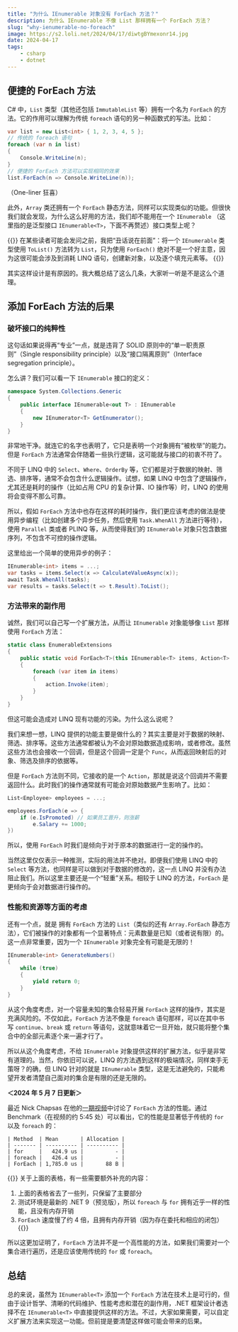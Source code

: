 ```yaml
---
title: "为什么 IEnumerable 对象没有 ForEach 方法？"
description: 为什么 IEnumerable 不像 List 那样拥有一个 ForEach 方法？
slug: "why-ienumerable-no-foreach"
image: https://s2.loli.net/2024/04/17/diwtgBYmexonr14.jpg
date: 2024-04-17
tags:
    - csharp
    - dotnet
---
```


## 便捷的 ForEach 方法

C# 中，`List` 类型（其他还包括 `ImmutableList` 等）拥有一个名为 `ForEach` 的方法。它的作用可以理解为传统 `foreach` 语句的另一种函数式的写法。比如：

```c#
var list = new List<int> { 1, 2, 3, 4, 5 };
// 传统的 foreach 语句
foreach (var n in list)
{
    Console.WriteLine(n);
}
// 便捷的 ForEach 方法可以实现相同的效果
list.ForEach(n => Console.WriteLine(n));
```

（One-liner 狂喜）

此外，`Array` 类还拥有一个 `ForEach` 静态方法，同样可以实现类似的功能。但很快我们就会发现，为什么这么好用的方法，我们却不能用在一个 `IEnumerable` （这里指的是泛型接口 `IEnumerable<T>`，下面不再赘述）接口类型上呢？

{{<notice note>}}
在某些读者可能会发问之前，我把“丑话说在前面”：将一个 `IEnumerable` 类型使用 `ToList()` 方法转为 `List`，只为使用 `ForEach()` 绝对不是一个好主意，因为这很可能会涉及到消耗 LINQ 语句，创建新对象，以及逐个填充元素等。
{{</notice>}}

其实这样设计是有原因的。我大概总结了这么几条，大家听一听是不是这么个道理。

## 添加 ForEach 方法的后果

### 破坏接口的纯粹性

这句话如果说得再“专业”一点，就是违背了 SOLID 原则中的“单一职责原则”（Single responsibility principle）以及“接口隔离原则”（Interface segregation principle）。

怎么讲？我们可以看一下 `IEnumerable` 接口的定义：

```c#
namespace System.Collections.Generic
{
    public interface IEnumerable<out T> : IEnumerable
    {
        new IEnumerator<T> GetEnumerator();
    }
}
```

非常地干净。就连它的名字也表明了，它只是表明一个对象拥有“被枚举”的能力。但是 `ForEach` 方法通常会伴随着一些执行逻辑，这可能就与接口的初衷不符了。

不同于 LINQ 中的 `Select`、`Where`、`OrderBy` 等，它们都是对于数据的映射、筛选、排序等，通常不会包含什么逻辑操作。试想，如果 LINQ 中包含了逻辑操作，尤其还是耗时的操作（比如占用 CPU 的复杂计算、IO 操作等）时，LINQ 的使用将会变得不那么可靠。

所以，假如 `ForEach` 方法中也存在这样的耗时操作，我们更应该考虑的做法是使用异步编程（比如创建多个异步任务，然后使用 `Task.WhenAll` 方法进行等待），使用 `Parallel` 类或者 PLINQ 等，从而使得我们的 `IEnumerable` 对象只包含数据序列，不包含不可控的操作逻辑。

这里给出一个简单的使用异步的例子：

```c#
IEnumerable<int> items = ...;
var tasks = items.Select(x => CalculateValueAsync(x));
await Task.WhenAll(tasks);
var results = tasks.Select(t => t.Result).ToList();
```

### 方法带来的副作用

诚然，我们可以自己写一个扩展方法，从而让 `IEnumerable` 对象能够像 `List` 那样使用 `ForEach` 方法：

```c#
static class EnumerableExtensions
{
    public static void ForEach<T>(this IEnumerable<T> items, Action<T> action)
    {
        foreach (var item in items)
        {
            action.Invoke(item);
        }
    }
}
```

但这可能会造成对 LINQ 现有功能的污染。为什么这么说呢？

我们来想一想，LINQ 提供的功能主要是做什么的？其实主要是对于数据的映射、筛选、排序等。这些方法通常都被认为不会对原始数据造成影响，或者修改。虽然这些方法也会接收一个回调，但是这个回调一定是个 `Func`，从而返回映射后的对象、筛选及排序的依据等。

但是 `ForEach` 方法则不同，它接收的是一个 `Action`，那就是说这个回调并不需要返回什么。此时我们的操作通常就有可能会对原始数据产生影响了。比如：

```c#
List<Employee> employees = ...;

employees.ForEach(e => {
    if (e.IsPromoted) // 如果员工晋升，则涨薪
        e.Salary += 1000;
})
```

所以，使用 `ForEach` 时我们是倾向于对于原本的数据进行一定的操作的。

当然这里仅仅表示一种推测，实际的用法并不绝对。即便我们使用 LINQ 中的 `Select` 等方法，也同样是可以做到对于数据的修改的，这一点 LINQ 并没有办法阻止我们。所以这里主要还是一个“轻重”关系。相较于 LINQ 的方法，`ForEach` 是更倾向于会对数据进行操作的。

### 性能和资源等方面的考虑

还有一个点，就是 拥有 `ForEach` 方法的 `List`（类似的还有 `Array.ForEach` 静态方法），它们被操作的对象都有一个显著特点：元素数量是已知（或者说有限）的。这一点非常重要，因为一个 `IEnumerable` 对象完全有可能是无限的！

```c#
IEnumerable<int> GenerateNumbers()
{
    while (true)
    {
        yield return 0;
    }
}
```

从这个角度考虑，对一个容量未知的集合轻易开展 `ForEach` 这样的操作，其实是充满风险的。不仅如此，`ForEach` 方法不像是 `foreach` 语句那样，可以在其中书写 `continue`、`break` 或 `return` 等语句，这就意味着它一旦开始，就只能将整个集合中的全部元素逐个来一遍才行了。

所以从这个角度考虑，不给 `IEnumerable` 对象提供这样的扩展方法，似乎是非常有道理的。当然，你依旧可以说，LINQ 的方法遇到这样的极端情况，同样束手无策呀？的确，但 LINQ 针对的就是 `IEnumerable` 类型，这是无法避免的，只能希望开发者清楚自己面对的集合是有限的还是无限的。

**＜2024 年 5 月 7 日更新＞**

最近 Nick Chapsas 在他的[一期视频](https://www.youtube.com/watch?v=0iTMIxZeyXg)中讨论了 `ForEach` 方法的性能。通过 Benchmark（在视频的约 5:45 处）可以看出，它的性能是显著低于传统的 `for` 以及 `foreach` 的：

```
| Method  | Mean       | Allocation |
| ------- | ---------- | ---------- |
| for     |   424.9 us |          - |
| foreach |   426.4 us |          - |
| ForEach | 1,785.0 us |       88 B |
```

{{<notice info>}}
关于上面的表格，有一些需要额外补充的内容：

1. 上面的表格省去了一些列，只保留了主要部分
2. 测试环境是最新的 .NET 9（预览版），所以 `foreach` 与 `for` 拥有近乎一样的性能，且没有内存开销
3. `ForEach` 速度慢了约 4 倍，且拥有内存开销（因为存在委托和相应的闭包）
{{</notice>}}

所以这更加证明了，`ForEach` 方法并不是一个高性能的方法，如果我们需要对一个集合进行遍历，还是应该使用传统的 `for` 或 `foreach`。

## 总结

总的来说，虽然为 `IEnumerable<T>` 添加一个 `ForEach` 方法在技术上是可行的，但由于设计哲学、清晰的代码维护、性能考虑和潜在的副作用，.NET 框架设计者选择不在 `IEnumerable<T>` 中直接提供这样的方法。不过，大家如果需要，可以自定义扩展方法来实现这一功能。但前提是要清楚这样做可能会带来的后果。
